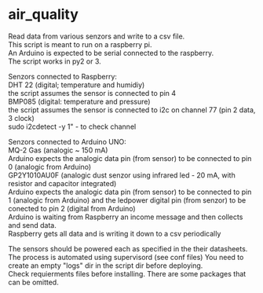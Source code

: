# air_quality
Read data from various senzors and write to a csv file.\
This script is meant to run on a raspberry pi.\
An Arduino is expected to be serial connected to the raspberry.\
The script works in py2 or 3.

Senzors connected to Raspberry:\
DHT 22 (digital; temperature and humidiy)\
the script assumes the sensor is connected to pin 4\
BMP085 (digital: temperature and pressure)\
the script assumes the sensor is connected to i2c on channel 77 (pin 2 data, 3 clock)\
sudo i2cdetect -y 1" - to check channel


Senzors connected to Arduino UNO:\
MQ-2 Gas (analogic ~ 150 mA)\
Arduino expects the analogic data pin (from sensor) to be connected to pin 0 (analogic from Arduino)\
GP2Y1010AU0F (analogic dust senzor using infrared led - 20 mA, with resistor and capacitor integrated)\
Arduino expects the analogic data pin (from sensor) to be connected to pin 1 (analogic from Arduino) and 
the ledpower digital pin (from senzor) to be conected to pin 2 (digital from Arduino)\
Arduino is waiting from Raspberry an income message and then collects and send data.\
Raspberry gets all data and is writing it down to a csv periodically

The sensors should be powered each as specified in the their datasheets.\
The process is automated using supervisord (see conf files)
You need to create an empty "logs" dir in the script dir before deploying.\
Check requierments files before installing. There are some packages that can be omitted.
